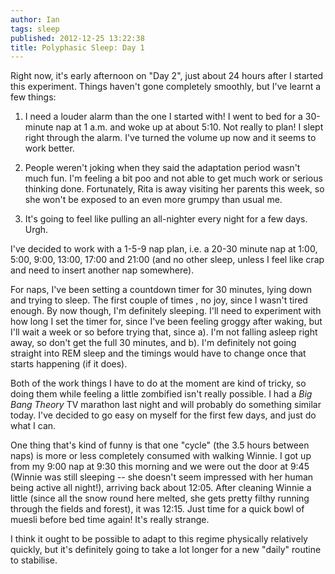 ```yaml
---
author: Ian
tags: sleep
published: 2012-12-25 13:22:38
title: Polyphasic Sleep: Day 1
---
```

Right now, it's early afternoon on "Day 2", just about 24 hours after
I started this experiment.  Things haven't gone completely smoothly,
but I've learnt a few things:

1. I need a louder alarm than the one I started with!  I went to bed
for a 30-minute nap at 1 a.m. and woke up at about 5:10.  Not really
to plan!  I slept right through the alarm.  I've turned the volume up
now and it seems to work better.

2. People weren't joking when they said the adaptation period wasn't
much fun.  I'm feeling a bit poo and not able to get much work or
serious thinking done.  Fortunately, Rita is away visiting her parents
this week, so she won't be exposed to an even more grumpy than usual
me.

3. It's going to feel like pulling an all-nighter every night for a
few days.  Urgh.

I've decided to work with a 1-5-9 nap plan, i.e. a 20-30 minute nap at
1:00, 5:00, 9:00, 13:00, 17:00 and 21:00 (and no other sleep, unless I
feel like crap and need to insert another nap somewhere).

For naps, I've been setting a countdown timer for 30 minutes, lying
down and trying to sleep.  The first couple of times , no joy, since I
wasn't tired enough.  By now though, I'm definitely sleeping.  I'll
need to experiment with how long I set the timer for, since I've been
feeling groggy after waking, but I'll wait a week or so before trying
that, since a). I'm not falling asleep right away, so don't get the
full 30 minutes, and b). I'm definitely not going straight into REM
sleep and the timings would have to change once that starts happening
(if it does).

Both of the work things I have to do at the moment are kind of tricky,
so doing them while feeling a little zombified isn't really possible.
I had a *Big Bang Theory* TV marathon last night and will probably do
something similar today.  I've decided to go easy on myself for the
first few days, and just do what I can.

One thing that's kind of funny is that one "cycle" (the 3.5 hours
between naps) is more or less completely consumed with walking
Winnie.  I got up from my 9:00 nap at 9:30 this morning and we were
out the door at 9:45 (Winnie was still sleeping -- she doesn't seem
impressed with her human being active all night!), arriving back about
12:05.  After cleaning Winnie a little (since all the snow round here
melted, she gets pretty filthy running through the fields and forest),
it was 12:15.  Just time for a quick bowl of muesli before bed time
again!  It's really strange.

I think it ought to be possible to adapt to this regime physically
relatively quickly, but it's definitely going to take a lot longer for
a new "daily" routine to stabilise.
